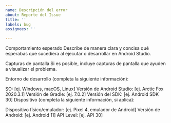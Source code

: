 ```yaml
---
name: Descripción del error
about: Reporte del Issue
title: ''
labels: bug
assignees: ''

---
```


Comportamiento esperado
Describe de manera clara y concisa qué esperabas que sucediera al ejecutar o desarrollar en Android Studio.

Capturas de pantalla
Si es posible, incluye capturas de pantalla que ayuden a visualizar el problema.

Entorno de desarrollo (completa la siguiente información):

SO: [ej. Windows, macOS, Linux]
Versión de Android Studio: [ej. Arctic Fox 2020.3.1]
Versión de Gradle: [ej. 7.0.2]
Versión del SDK: [ej. Android SDK 30]
Dispositivo (completa la siguiente información, si aplica):

Dispositivo físico/emulador: [ej. Pixel 4, emulador de Android]
Versión de Android: [ej. Android 11]
API Level: [ej. API 30]
